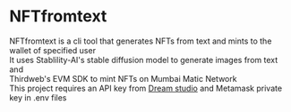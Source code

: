 # NFTfromtext
NFTfromtext is a cli tool that generates NFTs from text and mints to the wallet of specified user<br />
It uses Stablility-AI's stable diffusion model to generate images from text and <br /> Thirdweb's EVM SDK to mint NFTs on Mumbai Matic Network<br />
This project requires an API key from [Dream studio](beta.dreamstudio.ai) and Metamask private key in .env files
